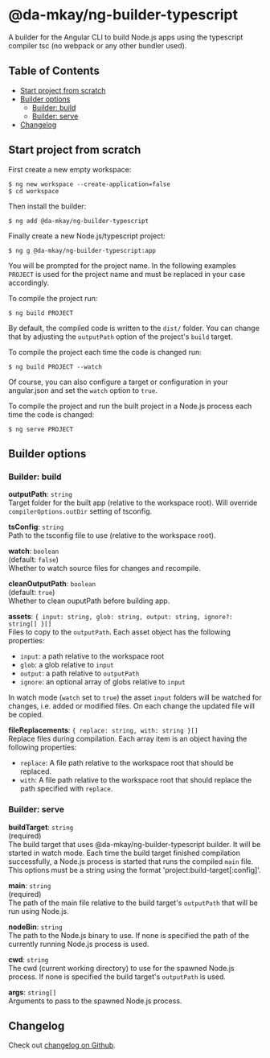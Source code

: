 # @da-mkay/ng-builder-typescript

A builder for the Angular CLI to build Node.js apps using the typescript compiler tsc (no webpack or any other bundler used).

## Table of Contents

-   [Start project from scratch](#start-project-from-scratch)
-   [Builder options](#builder-options)
    -   [Builder: build](#builder-build)
    -   [Builder: serve](#builder-serve)
-   [Changelog](#changelog)

## Start project from scratch

First create a new empty workspace:

```
$ ng new workspace --create-application=false
$ cd workspace
```

Then install the builder:

```
$ ng add @da-mkay/ng-builder-typescript
```

Finally create a new Node.js/typescript project:

```
$ ng g @da-mkay/ng-builder-typescript:app
```

You will be prompted for the project name. In the following examples `PROJECT` is used for the project name and must be replaced in your case accordingly.

To compile the project run:

```
$ ng build PROJECT
```

By default, the compiled code is written to the `dist/` folder. You can change that by adjusting the `outputPath` option of the project's `build` target.

To compile the project each time the code is changed run:

```
$ ng build PROJECT --watch
```

Of course, you can also configure a target or configuration in your angular.json and set the `watch` option to `true`.

To compile the project and run the built project in a Node.js process each time the code is changed:

```
$ ng serve PROJECT
```

## Builder options

### Builder: build

**outputPath**: `string`\
Target folder for the built app (relative to the workspace root). Will override `compilerOptions.outDir` setting of tsconfig.

**tsConfig**: `string`\
Path to the tsconfig file to use (relative to the workspace root).

**watch**: `boolean`\
(default: `false`)\
Whether to watch source files for changes and recompile.

**cleanOutputPath**: `boolean`\
(default: `true`)\
Whether to clean ouputPath before building app.

**assets**: `{ input: string, glob: string, output: string, ignore?: string[] }[]`\
Files to copy to the `outputPath`. Each asset object has the following properties:

-   `input`: a path relative to the workspace root
-   `glob`: a glob relative to `input`
-   `output`: a path relative to `outputPath`
-   `ignore`: an optional array of globs relative to `input`

In watch mode (`watch` set to `true`) the asset `input` folders will be watched for changes, i.e. added or modified files. On each change the updated file will be copied.

**fileReplacements**: `{ replace: string, with: string }[]`\
Replace files during compilation. Each array item is an object having the following properties:

-   `replace`: A file path relative to the workspace root that should be replaced.
-   `with`: A file path relative to the workspace root that should replace the path specified with `replace`.

### Builder: serve

**buildTarget**: `string`\
(required)\
The build target that uses @da-mkay/ng-builder-typescript builder. It will be started in watch mode. Each time the build target finished compilation successfully, a Node.js process is started that runs the compiled `main` file.\
This options must be a string using the format 'project:build-target[:config]'.

**main**: `string`\
(required)\
The path of the main file relative to the build target's `outputPath` that will be run using Node.js.

**nodeBin**: `string`\
The path to the Node.js binary to use. If none is specified the path of the currently running Node.js process is used.

**cwd**: `string`\
The cwd (current working directory) to use for the spawned Node.js process. If none is specified the build target's `outputPath` is used.

**args**: `string[]`\
Arguments to pass to the spawned Node.js process.

## Changelog

Check out [changelog on Github](https://github.com/da-mkay/ng-builder-typescript/blob/main/CHANGELOG.md).
